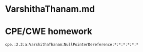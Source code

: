 # VarshithaThanam.md
# CPE/CWE homework

`` cpe.:2.3:a:VarshithaThanam:NullPointerDereference:*:*:*:*:*:* ``
